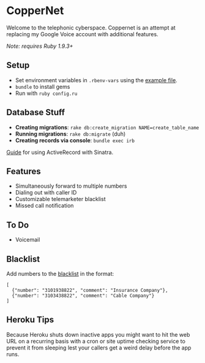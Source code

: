 # CopperNet

Welcome to the telephonic cyberspace. Coppernet is an attempt at replacing my Google Voice account with additional features.

*Note: requires Ruby 1.9.3+*

## Setup
- Set environment variables in `.rbenv-vars` using the [example file](https://github.com/adr-enal-in/coppernet/blob/master/example.rbenv-vars).
- `bundle` to install gems
- Run with `ruby config.ru`

## Database Stuff
- __Creating migrations__: `rake db:create_migration NAME=create_table_name`
- __Running migrations__: `rake db:migrate` (duh)
- __Creating records via console__: `bundle exec irb`

[Guide](http://danneu.com/posts/15-a-simple-blog-with-sinatra-and-active-record-some-useful-tools/) for using ActiveRecord with Sinatra.

## Features
- Simultaneously forward to multiple numbers
- Dialing out with caller ID
- Customizable telemarketer blacklist
- Missed call notification

## To Do
- Voicemail

## Blacklist
Add numbers to the [blacklist](https://gist.github.com/adr-enal-in/5578514) in the format:

```
[
  {"number": "3101938822", "comment": "Insurance Company"},
  {"number": "3103438822", "comment": "Cable Company"}
]
```

## Heroku Tips
Because Heroku shuts down inactive apps you might want to hit the web URL on a recurring basis with a cron or site uptime checking service to prevent it from sleeping lest your callers get a weird delay before the app runs.
